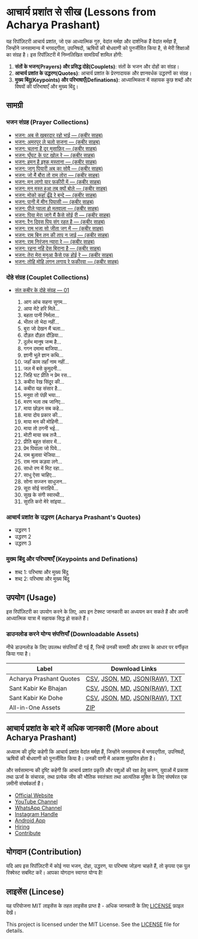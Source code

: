 # आचार्य प्रशांत से सीख (Lessons from Acharya Prashant)

यह रिपॉज़िटरी आचार्य प्रशांत, जो एक आध्यात्मिक गुरु, वेदांत मर्मज्ञ और दार्शनिक हैं वेदांत मर्मज्ञ हैं, जिन्होंने जनसामान्य में भगवद्गीता, उपनिषदों, ऋषियों की बोधवाणी को पुनर्जीवित किया है, से मेरी शिक्षाओं का संग्रह है। इस रिपॉज़िटरी में निम्नलिखित सामग्रियाँ शामिल होंगी:

1. **संतों के भजन(Prayers) और प्रसिद्ध दोहे(Couplets)**: संतों के भजन और दोहों का संग्रह।
2. **आचार्य प्रशांत के उद्धरण(Quotes)**: आचार्य प्रशांत के प्रेरणादायक और ज्ञानवर्धक उद्धरणों का संग्रह।
3. **मुख्य बिंदु(Keypoints) और परिभाषाएँ(Definations)**: आध्यात्मिकता में सहायक कुछ शब्दों और विषयों की परिभाषाएँ और मुख्य बिंदु।

## सामग्री

### भजन संग्रह (Prayer Collections)

- [भजन: अब से खबरदार रहो भाई — (कबीर साहब)](docs/bhajans/ab-se-khabardaar-raho-bhai.md)
- [भजन: अमरपुर ले चलो सजना — (कबीर साहब)](/docs/bhajans/amarpur-le-chalo-sajna.md)
- [भजन: चलना है दूर मुसाफ़िर — (कबीर साहब)](docs/bhajans/chalna-hai-door-musafir.md)
- [भजन: घूँघट के पट खोल रे — (कबीर साहब)](docs/bhajans/ghoonghat-ke-pat-khol-re.md)
- [भजन: हमन है इश्क मस्ताना — (कबीर साहब)](/docs/bhajans/haman-hai-ishq-mastana.md)
- [भजन: जागु पियारी अब का सोवै — (कबीर साहब)](docs/bhajans/jaag-piyari-ab-ka-sauve.md)
- [भजन: जो मैं बौरा तो राम तोरा — (कबीर साहब)](/docs/bhajans/jo-main-bora-to-ram-tora.md)
- [भजन: मन लागो यार फकीरी में — (कबीर साहब)](docs/bhajans/man-lago-yaar-fakiri-me.md)
- [भजन: मन मस्त हुआ तब क्यों बोले — (कबीर साहब)](/docs/bhajans/man-mast-huaa-tab-kyon-bole.md)
- [भजन: मोको कहां ढूँढ़े रे बन्दे — (कबीर साहब)](/docs/bhajans/moko-kahaan-dhundhe-re-bande.md)
- [भजन: पानी में मीन पियासी — (कबीर साहब)](/docs/bhajans/pani-me-meen-piyaasi.md)
- [भजन: पीले प्याला हो मतवाला — (कबीर साहब)](docs/bhajans/peele-pyala-ho-matwala.md)
- [भजन: पिया मेरा जागे मैं कैसे सोई री — (कबीर साहब)](/docs/bhajans/piya-mera-jaage-main-kaise-soi-ri.md)
- [भजन: रैन दिवस पिय संग रहत है — (कबीर साहब)](docs/bhajans/rain-divas-piya-sang-rahat-hai.md)
- [भजन: राम भजा सो जीता जग में — (कबीर साहब)](/docs/bhajans/ram-bhaja-so-jeeta-jag-me.md)
- [भजन: राम बिन तन की ताप न जाई — (कबीर साहब)](/docs/bhajans/ram-bin-tan-ki-taap-na-jaai.md)
- [भजन: राम निरंजन न्यारा रे — (कबीर साहब)](/docs/bhajans/ram-niranjan-nyaara-re.md)
- [भजन: रहना नहिं देस बिराना है — (कबीर साहब)](docs/bhajans/rehna-nahi-desh-virana-hai.md)
- [भजन: तेरा मेरा मनुआ कैसे एक होई रे — (कबीर साहब)](/docs/bhajans/tera-mera-manuva-kaise-ek-hoi-re.md)
- [भजन: तोहि मोहि लगन लगाय रे फकीरवा — (कबीर साहब)](/docs/bhajans/tohi-mohi-lagan-lagaye-re-phakirava.md)

### दोहे संग्रह (Couplet Collections)

- [संत कबीर के दोहे संग्रह — 01](docs/dohas/sant-kabir-ke-dohe-01.md)

  1. आग आंच सहना सुगम...
  2. आपा मेटे हरि मिले...
  3. बहता पानी निर्मला...
  4. भीतर तो भेदा नहीं...
  5. बुरा जो देखन मैं चला...
  6. दौड़त दौड़त दौड़िया...
  7. दुर्लभ मानुष जन्म है...
  8. गगन दमामा बाजिया...
  9. ज्ञानी भूले ज्ञान कथि...
  10. जहाँ काम तहाँ नाम नहीं...
  11. जल में बसे कुमुदनी...
  12. जिहि घट प्रीति न प्रेम रस...
  13. कबीरा रेख सिंदूर की...
  14. कबीरा यह संसार है...
  15. मनुवा तो पंछी भया...
  16. मरण भला तब जानिए...
  17. माया छोड़न सब कहे...
  18. माया दोय प्रकार की...
  19. माया मन की मोहिनी...
  20. माया तो ठगनी भई...
  21. मोटी माया सब तजै...
  22. प्रीति बहुत संसार में...
  23. प्रेम पियाला जो पिये...
  24. राम बुलावा भेजिया...
  25. राम नाम कड़वा लगे...
  26. साधो रण में मिट रहा...
  27. साधु ऐसा चाहिए...
  28. सोना सज्जन साधुजन...
  29. सूरा सोई सराहिये...
  30. सुख के संगी स्वारथी...
  31. सुरति करो मेरे सांइया...

### आचार्य प्रशांत के उद्धरण (Acharya Prashant's Quotes)

- उद्धरण 1
- उद्धरण 2
- उद्धरण 3

### मुख्य बिंदु और परिभाषाएँ (Keypoints and Definations)

- शब्द 1: परिभाषा और मुख्य बिंदु
- शब्द 2: परिभाषा और मुख्य बिंदु

## उपयोग (Usage)

इस रिपॉज़िटरी का उपयोग करने के लिए, आप इन टेक्स्ट जानकारी का अध्ययन कर सकते हैं और अपनी आध्यात्मिक यात्रा में सहायक सिद्ध हो सकते हैं।

### डाउनलोड करने योग्य संपत्तियाँ (Downloadable Assets)

नीचे डाउनलोड के लिए उपलब्ध संपत्तियाँ दी गई हैं, जिन्हें उनकी सामग्री और प्रारूप के आधार पर वर्गीकृत किया गया है।

| Label                   | Download Links                                                                                                                                                                                                                                                                                                                                                                                                                                                                                                                                                                                                                                   |
| ----------------------- | ------------------------------------------------------------------------------------------------------------------------------------------------------------------------------------------------------------------------------------------------------------------------------------------------------------------------------------------------------------------------------------------------------------------------------------------------------------------------------------------------------------------------------------------------------------------------------------------------------------------------------------------------ |
| Acharya Prashant Quotes | [CSV](https://github.com/vijayhardaha/lessons-from-acharya-prashant/releases/download/v1.0.3/acharya-prashant-quotes.csv), [JSON](https://github.com/vijayhardaha/lessons-from-acharya-prashant/releases/download/v1.0.3/acharya-prashant-quotes.json), [MD](https://github.com/vijayhardaha/lessons-from-acharya-prashant/releases/download/v1.0.3/acharya-prashant-quotes.md), [JSON(RAW)](https://github.com/vijayhardaha/lessons-from-acharya-prashant/releases/download/v1.0.3/acharya-prashant-quotes.raw.json), [TXT](https://github.com/vijayhardaha/lessons-from-acharya-prashant/releases/download/v1.0.3/acharya-prashant-quotes.txt) |
| Sant Kabir Ke Bhajan    | [CSV](https://github.com/vijayhardaha/lessons-from-acharya-prashant/releases/download/v1.0.3/santon-ke-bhajan.csv), [JSON](https://github.com/vijayhardaha/lessons-from-acharya-prashant/releases/download/v1.0.3/santon-ke-bhajan.json), [MD](https://github.com/vijayhardaha/lessons-from-acharya-prashant/releases/download/v1.0.3/santon-ke-bhajan.md), [JSON(RAW)](https://github.com/vijayhardaha/lessons-from-acharya-prashant/releases/download/v1.0.3/santon-ke-bhajan.raw.json), [TXT](https://github.com/vijayhardaha/lessons-from-acharya-prashant/releases/download/v1.0.3/santon-ke-bhajan.txt)                                    |
| Sant Kabir Ke Dohe      | [CSV](https://github.com/vijayhardaha/lessons-from-acharya-prashant/releases/download/v1.0.3/santon-ke-dohe.csv), [JSON](https://github.com/vijayhardaha/lessons-from-acharya-prashant/releases/download/v1.0.3/santon-ke-dohe.json), [MD](https://github.com/vijayhardaha/lessons-from-acharya-prashant/releases/download/v1.0.3/santon-ke-dohe.md), [JSON(RAW)](https://github.com/vijayhardaha/lessons-from-acharya-prashant/releases/download/v1.0.3/santon-ke-dohe.raw.json), [TXT](https://github.com/vijayhardaha/lessons-from-acharya-prashant/releases/download/v1.0.3/santon-ke-dohe.txt)                                              |
| All-in-One Assets       | [ZIP](https://github.com/vijayhardaha/lessons-from-acharya-prashant/releases/download/v1.0.3/all-in-one-assets.zip)                                                                                                                                                                                                                                                                                                                                                                                                                                                                                                                              |

## आचार्य प्रशांत के बारे में अधिक जानकारी (More about Acharya Prashant)

अध्यात्म की दृष्टि कहेगी कि आचार्य प्रशांत वेदांत मर्मज्ञ हैं, जिन्होंने जनसामान्य में भगवद्गीता, उपनिषदों, ऋषियों की बोधवाणी को पुनर्जीवित किया है। उनकी वाणी में आकाश मुखरित होता है।

और सर्वसामान्य की दृष्टि कहेगी कि आचार्य प्रशांत प्रकृति और पशुओं की रक्षा हेतु करुण, युवाओं में प्रकाश तथा ऊर्जा के संचारक, तथा प्रत्येक जीव की भौतिक स्वतंत्रता तथा आत्यंतिक मुक्ति के लिए संघर्षरत एक ज़मीनी संघर्षकर्ता हैं।

- [Official Website](https://acharyaprashant.org/en/gita)
- [YouTube Channel](https://www.youtube.com/c/ShriPrashant)
- [WhatsApp Channel](https://www.whatsapp.com/channel/0029Va6ZwaQ9MF96RcTwyU34)
- [Instagram Handle](https://www.instagram.com/acharya_prashant_ap/)
- [Android App](https://play.google.com/store/apps/details?id=org.acharyaprashant.apbooks)
- [Hiring](https://acharyaprashant.org/en/hiring?cmId=m00075)
- [Contribute](https://acharyaprashant.org/hi/contribute/contribute-work?cmId=m00075)

## योगदान (Contribution)

यदि आप इस रिपॉज़िटरी में कोई नया भजन, दोहा, उद्धरण, या परिभाषा जोड़ना चाहते हैं, तो कृपया एक पुल रिक्वेस्ट सबमिट करें। आपका योगदान स्वागत योग्य है!

## लाइसेंस (Lincese)

यह परियोजना MIT लाइसेंस के तहत लाइसेंस प्राप्त है - अधिक जानकारी के लिए [LICENSE](LICENSE) फ़ाइल देखें।

This project is licensed under the MIT License. See the [LICENSE](LICENSE) file for details.
